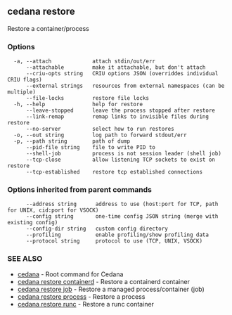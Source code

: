 ## cedana restore

Restore a container/process

### Options

```
  -a, --attach             attach stdin/out/err
      --attachable         make it attachable, but don't attach
      --criu-opts string   CRIU options JSON (overriddes individual CRIU flags)
      --external strings   resources from external namespaces (can be multiple)
      --file-locks         restore file locks
  -h, --help               help for restore
      --leave-stopped      leave the process stopped after restore
      --link-remap         remap links to invisible files during restore
      --no-server          select how to run restores
  -o, --out string         log path to forward stdout/err
  -p, --path string        path of dump
      --pid-file string    file to write PID to
      --shell-job          process is not session leader (shell job)
      --tcp-close          allow listening TCP sockets to exist on restore
      --tcp-established    restore tcp established connections
```

### Options inherited from parent commands

```
      --address string      address to use (host:port for TCP, path for UNIX, cid:port for VSOCK)
      --config string       one-time config JSON string (merge with existing config)
      --config-dir string   custom config directory
      --profiling           enable profiling/show profiling data
      --protocol string     protocol to use (TCP, UNIX, VSOCK)
```

### SEE ALSO

* [cedana](cedana.md)	 - Root command for Cedana
* [cedana restore containerd](cedana_restore_containerd.md)	 - Restore a containerd container
* [cedana restore job](cedana_restore_job.md)	 - Restore a managed process/container (job)
* [cedana restore process](cedana_restore_process.md)	 - Restore a process
* [cedana restore runc](cedana_restore_runc.md)	 - Restore a runc container

